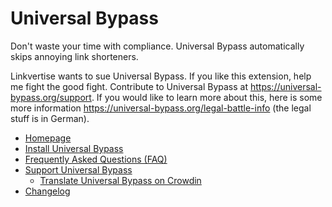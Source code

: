 # Universal Bypass

Don't waste your time with compliance. Universal Bypass automatically skips annoying link shorteners.

Linkvertise wants to sue Universal Bypass. If you like this extension, help me fight the good fight. Contribute to Universal Bypass at https://universal-bypass.org/support.
If you would like to learn more about this, here is some more information https://universal-bypass.org/legal-battle-info (the legal stuff is in German).

- [Homepage](https://universal-bypass.org)
- [Install Universal Bypass](https://universal-bypass.org/install)
- [Frequently Asked Questions (FAQ)](https://universal-bypass.org/faq)
- [Support Universal Bypass](https://universal-bypass.org/support)
  - [Translate Universal Bypass on Crowdin](https://crowdin.com/project/bypass)
- [Changelog](https://universal-bypass.org/changelog)
